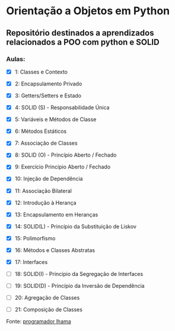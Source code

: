 # Orientação a Objetos em Python

## Repositório destinados a aprendizados relacionados a POO com python e SOLID

### Aulas:
- [x] 1: Classes e Contexto
- [x] 2: Encapsulamento Privado
- [x] 3: Getters/Setters e Estado
- [x] 4: SOLID (S) - Responsabilidade Única
- [x] 5: Variáveis e Métodos de Classe
- [x] 6: Métodos Estáticos
- [x] 7: Associação de Classes
- [x] 8: SOLID (O) - Princípio Aberto / Fechado
- [x] 9: Exercício Princípio Aberto / Fechado
- [x] 10: Injeção de Dependência
- [x] 11: Associação Bilateral
- [x] 12: Introdução à Herança
- [x] 13: Encapsulamento em Heranças
- [x] 14: SOLID(L) - Princípio da Substituição de Liskov
- [x] 15: Polimorfismo
- [x] 16: Métodos e Classes Abstratas
- [x] 17: Interfaces
- [ ] 18: SOLID(I) - Princípio da Segregação de Interfaces
- [ ] 19: SOLID(D) - Princípio da Inversão de Dependência
- [ ] 20: Agregação de Classes
- [ ] 21: Composição de Classes


Fonte: [programador lhama](https://www.youtube.com/playlist?list=PLAgbpJQADBGLo24x_xBwGtTDO-bjwrFb_)
